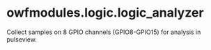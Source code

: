 # owfmodules.logic.logic_analyzer

Collect samples on 8 GPIO channels (GPIO8-GPIO15) for analysis in pulseview.